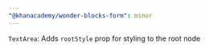 ```yaml
---
"@khanacademy/wonder-blocks-form": minor
---
```


`TextArea`: Adds `rootStyle` prop for styling to the root node
